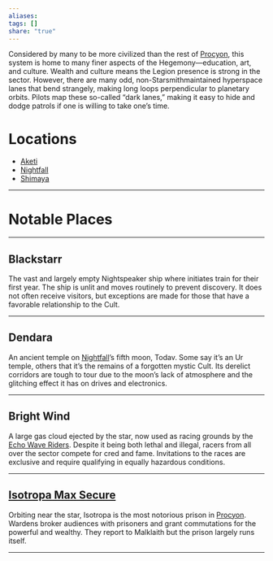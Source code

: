 ```yaml
---
aliases: 
tags: []
share: "true"
---
```

Considered by many to be more civilized than the rest of [Procyon](Procyon.md), this system is home to many finer aspects of the Hegemony—education, art, and culture. Wealth and culture means the Legion presence is strong in the sector. However, there are many odd, non-Starsmithmaintained hyperspace lanes that bend strangely, making long loops perpendicular to planetary orbits. Pilots map these so-called “dark lanes,” making it easy to hide and dodge patrols if one is willing to take one’s time.

# Locations

- [Aketi](Aketi.md)
- [Nightfall](Nightfall.md)
- [Shimaya](Shimaya.md)

---

# Notable Places

---

## Blackstarr 

The vast and largely empty Nightspeaker ship where initiates train for their first year. The ship is unlit and moves routinely to prevent discovery. It does not often receive visitors, but exceptions are made for those that have a favorable relationship to the Cult.

---

## Dendara 

An ancient temple on [Nightfall](Nightfall.md)’s fifth moon, Todav. Some say it’s an Ur temple, others that it’s the remains of a forgotten mystic Cult. Its derelict corridors are tough to tour due to the moon’s lack of atmosphere and the glitching effect it has on drives and electronics.

---

## Bright Wind 

A large gas cloud ejected by the star, now used as racing grounds by the [Echo Wave Riders](Echo%20Wave%20Riders.md). Despite it being both lethal and illegal, racers from all over the sector compete for cred and fame. Invitations to the races are exclusive and require qualifying in equally hazardous conditions.

---

## [Isotropa Max Secure](Isotropa%20Max%20Secure.md)

Orbiting near the star, Isotropa is the most notorious prison in [Procyon](Procyon.md). Wardens broker audiences with prisoners and grant commutations for the powerful and wealthy. They report to Malklaith but the prison largely runs itself.

---
